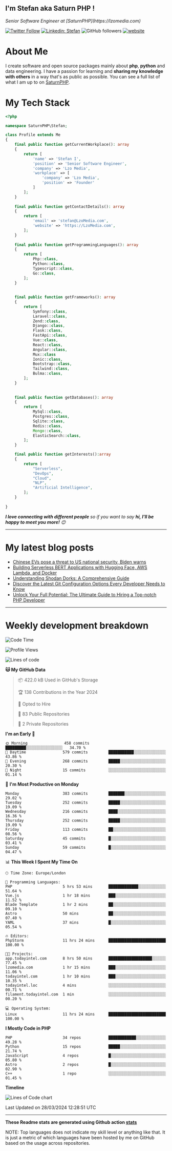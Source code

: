 ## I'm Stefan aka Saturn PHP !

<p>
    <em>Senior Software Engineer at  [SaturnPHP](https://lzomedia.com)
</em>

</p>

[![Twitter Follow](https://img.shields.io/twitter/follow/cornatul?label=Follow)](https://twitter.com/intent/follow?screen_name=cornatul)
[![Linkedin: Stefan](https://img.shields.io/badge/cornatul-blue?style=flat-square&logo=Linkedin&logoColor=white&link=https://www.linkedin.com/in/cornatul/)](https://www.linkedin.com/in/cornatul/)
![GitHub followers](https://img.shields.io/github/followers/cornatul?label=Follow&style=social)
[![website](https://img.shields.io/badge/Website-46a2f1.svg?&style=flat-square&logo=Google-Chrome&logoColor=white&link=https://cornatul.com/)](https://cornatul.com/)



# About Me
I create software and open source packages mainly about **php**, **python** and data engineering. 
I have a passion for learning and **sharing my knowledge with others** in a way that's as public as possible. 
You can see a full list of what I am up to on [SaturnPHP](https://lzomedia.com).


# My Tech Stack

```php
<?php

namespace SaturnPHP\Stefan;

class Profile extends Me
{
    final public function getCurrentWorkplace(): array
    {
        return [
            'name' => 'Stefan I',
            'position' => 'Senior Software Engineer',
            'company' => 'Lzo Media',
            'workplace' => [
                'company' => 'Lzo Media',
                'position' => 'Founder'         
            ]
        ];
    }
    
    final public function getContactDetails(): array
    {
        return [
            'email' => 'stefan@LzoMedia.com',
            'website' => 'https://LzoMedia.com',
        ];
    }
    
    final public function getProgrammingLanguages(): array
    {
        return [
            Php::class,
            Python::class,
            Typescript::class,
            Go::class,
        ];
    }
    
    
    final public function getFrameworks(): array
    {
        return [
            Symfony::class,
            Laravel::class,
            Zend::class,
            Django::class,
            Flask::class,
            FastApi::class,
            Vue::class,
            React::class,
            Angular::class,
            Mux::class
            Ionic::class,
            Bootstrap::class,
            Tailwind::class,
            Bulma::class,
        ];
    }
    
    
    final public function getDatabases(): array
    {
        return [
            MySql::class,
            Postgres::class,
            Sqlite::class,
            Redis::class,
            Mongo::class,
            ElasticSearch::class,
        ];
    }

    final public function getInterests():array
    {
        return [
            "Serverless",
            "DevOps",
            "Cloud",
            "NLP",
            "Artificial Intelligence",
        ];
    }
   
}
```
 <em><b>I love connecting with different people</b> so if you want to say <b>hi, I'll be happy to meet you more!</b> 😊</em>

---
# My latest blog posts
<!-- BLOG-POST-LIST:START -->
- [Chinese EVs pose a threat to US national security, Biden warns](https://blog.lzomedia.com/chinese-evs-pose-a-threat-to-us-national-security-biden-warns/)
- [Building Serverless BERT Applications with Hugging Face, AWS Lambda, and Docker](https://blog.lzomedia.com/building-serverless-bert-applications-with-hugging-face-aws-lambda-and-docker/)
- [Understanding Shodan Dorks: A Comprehensive Guide](https://blog.lzomedia.com/understanding-shodan-dorks-a-comprehensive-guide/)
- [Discover the Latest Git Configuration Options Every Developer Needs to Know](https://blog.lzomedia.com/discover-the-latest-git-configuration-options-every-developer-needs-to-know/)
- [Unlock Your Full Potential: The Ultimate Guide to Hiring a Top-notch PHP Developer](https://blog.lzomedia.com/unlock-your-full-potential-the-ultimate-guide-to-hiring-a-top-notch-php-developer/)
<!-- BLOG-POST-LIST:END -->

---
# Weekly development breakdown
<!--START_SECTION:waka-->
![Code Time](http://img.shields.io/badge/Code%20Time-505%20hrs%2031%20mins-blue)

![Profile Views](http://img.shields.io/badge/Profile%20Views-0-blue)

![Lines of code](https://img.shields.io/badge/From%20Hello%20World%20I%27ve%20Written-8.8%20million%20lines%20of%20code-blue)

**🐱 My GitHub Data** 

> 📦 422.0 kB Used in GitHub's Storage 
 > 
> 🏆 138 Contributions in the Year 2024
 > 
> 💼 Opted to Hire
 > 
> 📜 83 Public Repositories 
 > 
> 🔑 2 Private Repositories 
 > 
**I'm an Early 🐤** 

```text
🌞 Morning                458 commits         █████████░░░░░░░░░░░░░░░░   34.70 % 
🌆 Daytime                579 commits         ███████████░░░░░░░░░░░░░░   43.86 % 
🌃 Evening                268 commits         █████░░░░░░░░░░░░░░░░░░░░   20.30 % 
🌙 Night                  15 commits          ░░░░░░░░░░░░░░░░░░░░░░░░░   01.14 % 
```
📅 **I'm Most Productive on Monday** 

```text
Monday                   383 commits         ███████░░░░░░░░░░░░░░░░░░   29.02 % 
Tuesday                  252 commits         █████░░░░░░░░░░░░░░░░░░░░   19.09 % 
Wednesday                216 commits         ████░░░░░░░░░░░░░░░░░░░░░   16.36 % 
Thursday                 252 commits         █████░░░░░░░░░░░░░░░░░░░░   19.09 % 
Friday                   113 commits         ██░░░░░░░░░░░░░░░░░░░░░░░   08.56 % 
Saturday                 45 commits          █░░░░░░░░░░░░░░░░░░░░░░░░   03.41 % 
Sunday                   59 commits          █░░░░░░░░░░░░░░░░░░░░░░░░   04.47 % 
```


📊 **This Week I Spent My Time On** 

```text
🕑︎ Time Zone: Europe/London

💬 Programming Languages: 
PHP                      5 hrs 53 mins       █████████████░░░░░░░░░░░░   51.64 % 
Vue.js                   1 hr 18 mins        ███░░░░░░░░░░░░░░░░░░░░░░   11.52 % 
Blade Template           1 hr 2 mins         ██░░░░░░░░░░░░░░░░░░░░░░░   09.10 % 
Astro                    50 mins             ██░░░░░░░░░░░░░░░░░░░░░░░   07.40 % 
YAML                     37 mins             █░░░░░░░░░░░░░░░░░░░░░░░░   05.54 % 

🔥 Editors: 
PhpStorm                 11 hrs 24 mins      █████████████████████████   100.00 % 

🐱‍💻 Projects: 
app.todayintel.com       8 hrs 50 mins       ███████████████████░░░░░░   77.45 % 
lzomedia.com             1 hr 15 mins        ███░░░░░░░░░░░░░░░░░░░░░░   11.06 % 
todayintel.com           1 hr 10 mins        ███░░░░░░░░░░░░░░░░░░░░░░   10.35 % 
todayintel.loc           4 mins              ░░░░░░░░░░░░░░░░░░░░░░░░░   00.71 % 
filament.todayintel.com  1 min               ░░░░░░░░░░░░░░░░░░░░░░░░░   00.20 % 

💻 Operating System: 
Linux                    11 hrs 24 mins      █████████████████████████   100.00 % 
```

**I Mostly Code in PHP** 

```text
PHP                      34 repos            ████████████░░░░░░░░░░░░░   49.28 % 
Python                   15 repos            █████░░░░░░░░░░░░░░░░░░░░   21.74 % 
JavaScript               4 repos             █░░░░░░░░░░░░░░░░░░░░░░░░   05.80 % 
Astro                    2 repos             █░░░░░░░░░░░░░░░░░░░░░░░░   02.90 % 
C++                      1 repo              ░░░░░░░░░░░░░░░░░░░░░░░░░   01.45 % 
```



**Timeline**

![Lines of Code chart](https://raw.githubusercontent.com/saturnphp/saturnphp/master/assets/bar_graph.png)


 Last Updated on 28/03/2024 12:28:51 UTC
<!--END_SECTION:waka-->


---


**These Readme stats are generated using Github action [stats](https://github.com/cornatul/stats)**

NOTE: Top languages does not indicate my skill level or anything like that. 
It is just a metric of which languages have been hosted by me on GitHub based on the usage across repositories. 
